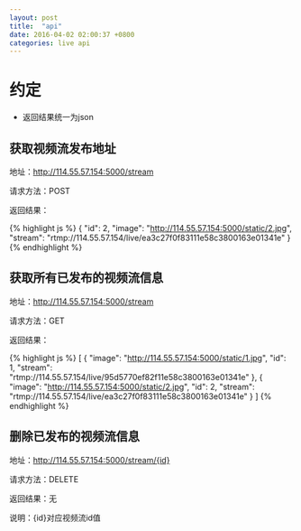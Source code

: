```yaml
---
layout: post
title:  "api"
date: 2016-04-02 02:00:37 +0800
categories: live api
---
```


# 约定

* 返回结果统一为json

## 获取视频流发布地址

地址：http://114.55.57.154:5000/stream

请求方法：POST

返回结果：

{% highlight js %}
{
    "id": 2,
    "image": "http://114.55.57.154:5000/static/2.jpg",
    "stream": "rtmp://114.55.57.154/live/ea3c27f0f83111e58c3800163e01341e"
}
{% endhighlight %}

## 获取所有已发布的视频流信息

地址：http://114.55.57.154:5000/stream

请求方法：GET

返回结果：

{% highlight js %}
[
    {
        "image": "http://114.55.57.154:5000/static/1.jpg",
        "id": 1,
        "stream": "rtmp://114.55.57.154/live/95d5770ef82f11e58c3800163e01341e"
    },
    {
        "image": "http://114.55.57.154:5000/static/2.jpg",
        "id": 2,
        "stream": "rtmp://114.55.57.154/live/ea3c27f0f83111e58c3800163e01341e"
    }
]
{% endhighlight %}

## 删除已发布的视频流信息

地址：http://114.55.57.154:5000/stream/{id}

请求方法：DELETE

返回结果：无

说明：{id}对应视频流id值

